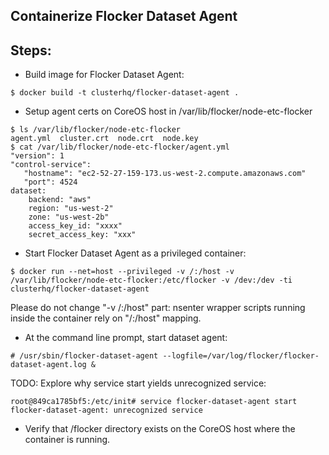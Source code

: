 ## Containerize Flocker Dataset Agent


## Steps:

 * Build image for Flocker Dataset Agent:

```
$ docker build -t clusterhq/flocker-dataset-agent .
```

 * Setup  agent certs on CoreOS host in /var/lib/flocker/node-etc-flocker

```
$ ls /var/lib/flocker/node-etc-flocker
agent.yml  cluster.crt  node.crt  node.key
$ cat /var/lib/flocker/node-etc-flocker/agent.yml 
"version": 1
"control-service":
   "hostname": "ec2-52-27-159-173.us-west-2.compute.amazonaws.com"
   "port": 4524
dataset:
    backend: "aws"
    region: "us-west-2"
    zone: "us-west-2b"
    access_key_id: "xxxx"
    secret_access_key: "xxx"
```

 * Start Flocker Dataset Agent as a privileged container:

```
$ docker run --net=host --privileged -v /:/host -v /var/lib/flocker/node-etc-flocker:/etc/flocker -v /dev:/dev -ti clusterhq/flocker-dataset-agent
```

Please do not change "-v /:/host" part: nsenter wrapper scripts running inside the container rely on "/:/host" mapping.

 * At the command line prompt, start dataset agent:

```
# /usr/sbin/flocker-dataset-agent --logfile=/var/log/flocker/flocker-dataset-agent.log &

```

TODO: Explore why service start yields unrecognized service:

```
root@849ca1785bf5:/etc/init# service flocker-dataset-agent start
flocker-dataset-agent: unrecognized service
```
 * Verify that /flocker directory exists on the CoreOS host where the container is running.
